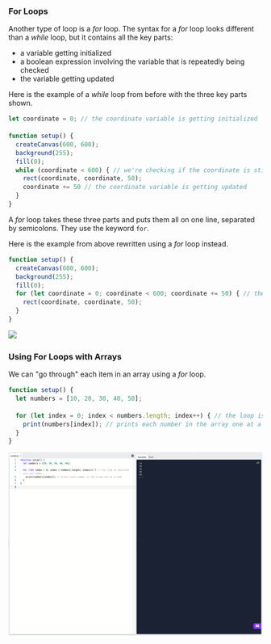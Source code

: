 ### For Loops

Another type of loop is a *for* loop. The syntax for a *for* loop looks different than a *while* loop, but it contains all the key parts:

* a variable getting initialized
* a boolean expression involving the variable that is repeatedly being checked
* the variable getting updated

Here is the example of a *while* loop from before with the three key parts shown.

```js
let coordinate = 0; // the coordinate variable is getting initialized

function setup() {
  createCanvas(600, 600);
  background(255);
  fill(0);
  while (coordinate < 600) { // we're checking if the coordinate is still less than 600
    rect(coordinate, coordinate, 50); 
    coordinate += 50 // the coordinate variable is getting updated
  }
}
```

A *for* loop takes these three parts and puts them all on one line, separated by semicolons. They use the keyword `for`.

Here is the example from above rewritten using a *for* loop instead.

```js
function setup() {
  createCanvas(600, 600);
  background(255);
  fill(0);
  for (let coordinate = 0; coordinate < 600; coordinate += 50) { // the three parts are all here
    rect(coordinate, coordinate, 50); 
  }
}
```

![](../../Images/Diagonal_Squares2.png)

### Using For Loops with Arrays

We can "go through" each item in an array using a *for* loop.

```js
function setup() {
  let numbers = [10, 20, 30, 40, 50]; 

  for (let index = 0; index < numbers.length; index++) { // the loop is executed once per index
    print(numbers[index]); // prints each number in the array one at a time
  }
}
```
![](../../Images/For_Loop1.png)
